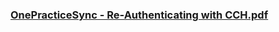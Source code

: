 
### [OnePracticeSync - Re-Authenticating with CCH.pdf](https://github.com/HubOne-Enterprise/hubone-enterprise.github.io/blob/main/docs/OnePracticeSync%20-%20Re-Authenticating%20with%20CCH.pdf) ###